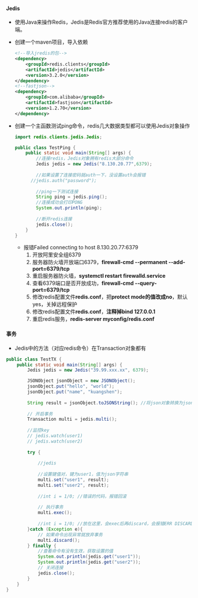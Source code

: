#### Jedis

- 使用Java来操作Redis，Jedis是Redis官方推荐使用的Java连接redis的客户端。

- 创建一个maven项目，导入依赖

  ```xml
  <!--导入jredis的包-->
  <dependency>
      <groupId>redis.clients</groupId>
      <artifactId>jedis</artifactId>
      <version>3.2.0</version>
  </dependency>
  <!--fastjson-->
  <dependency>
      <groupId>com.alibaba</groupId>
      <artifactId>fastjson</artifactId>
      <version>1.2.70</version>
  </dependency>
  ```

- 创建一个主函数测试ping命令，redis几大数据类型都可以使用Jedis对象操作

  ```java
  import redis.clients.jedis.Jedis;
  
  public class TestPing {
      public static void main(String[] args) {
          //连接redis，Jedis对象拥有redis大部分命令
          Jedis jedis = new Jedis("8.130.20.77",6379);
          
          //如果设置了连接密码就auth一下，没设置auth会报错
  		//jedis.auth("password");
          
          //ping一下测试连接
          String ping = jedis.ping();
          //连接成功会打印PONG
          System.out.println(ping);
          
          //断开redis连接
          jedis.close();
      }
  }
  ```

  - 报错Failed connecting to host 8.130.20.77:6379
    1. 开放阿里安全组6379
    2. 服务器防火墙开放端口6379，**firewall-cmd --permanent --add-port=6379/tcp**
    3. 重启服务器防火墙，**systemctl restart firewalld.service**
    4. 查看6379端口是否开放成功，**firewall-cmd --query-port=6379/tcp**
    5. 修改redis配置文件**redis.conf**，把**protect mode的值改成no**，默认yes，关掉远程保护
    6. 修改redis配置文件**redis.conf**，**注释掉bind 127.0.0.1**
    7. 重启redis服务，**redis-server myconfig/redis.conf**


#### 事务

- Jedis中的方法（对应redis命令）在Transaction对象都有

```java
public class TestTX {
    public static void main(String[] args) {
        Jedis jedis = new Jedis("39.99.xxx.xx", 6379);

        JSONObject jsonObject = new JSONObject();
        jsonObject.put("hello", "world");
        jsonObject.put("name", "kuangshen");
        
        String result = jsonObject.toJSONString(); //将json对象转换为json字符串
        
        // 开启事务
        Transaction multi = jedis.multi();
        
        //监控key
        // jedis.watch(user1)
        // jedis.watch(user2)
        
        try {
            
            //jedis
            
            //设置键值对，键为user1，值为json字符串
            multi.set("user1", result); 
            multi.set("user2", result);
            
            //int i = 1/0; //错误的代码，报错回滚
            
            // 执行事务
            multi.exec();
            
            //int i = 1/0; //放在这里，会exec后再discard，会报错ERR DISCARD without MULTI
        }catch (Exception e){
            // 如果命令出现异常就放弃事务
            multi.discard();
        } finally {
            //查看命令有没有生效，获取设置的值
            System.out.println(jedis.get("user1"));
            System.out.println(jedis.get("user2"));
            // 关闭连接
            jedis.close();
        }
    }
}
```
